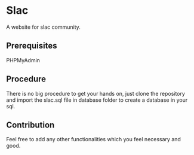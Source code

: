# Slac
A website for slac community.

## Prerequisites
PHPMyAdmin

## Procedure
There is no big procedure to get your hands on, just clone the repository and import the slac.sql file in database folder to create a database in your sql.

## Contribution
Feel free to add any other functionalities which you feel necessary and good.